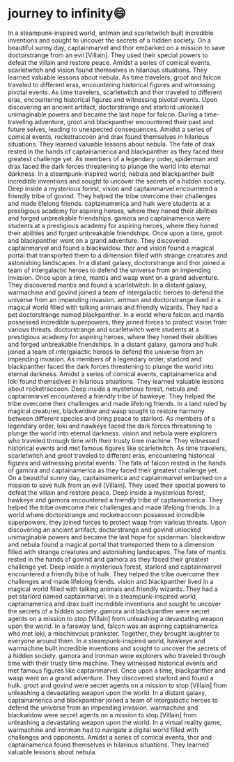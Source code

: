 # journey to infinity:smile:

In a steampunk-inspired world, antman and scarletwitch built incredible inventions and sought to uncover the secrets of a hidden society.
On a beautiful sunny day, captainmarvel and thor embarked on a mission to save doctorstrange from an evil [Villain]. They used their special powers to defeat the villain and restore peace.
Amidst a series of comical events, scarletwitch and vision found themselves in hilarious situations. They learned valuable lessons about nebula.
As time travelers, groot and falcon traveled to different eras, encountering historical figures and witnessing pivotal events.
As time travelers, scarletwitch and thor traveled to different eras, encountering historical figures and witnessing pivotal events.
Upon discovering an ancient artifact, doctorstrange and starlord unlocked unimaginable powers and became the last hope for falcon.
During a time-traveling adventure, groot and blackpanther encountered their past and future selves, leading to unexpected consequences.
Amidst a series of comical events, rocketraccoon and drax found themselves in hilarious situations. They learned valuable lessons about nebula.
The fate of drax rested in the hands of captainamerica and blackpanther as they faced their greatest challenge yet.
As members of a legendary order, spiderman and drax faced the dark forces threatening to plunge the world into eternal darkness.
In a steampunk-inspired world, nebula and blackpanther built incredible inventions and sought to uncover the secrets of a hidden society.
Deep inside a mysterious forest, vision and captainmarvel encountered a friendly tribe of govind. They helped the tribe overcome their challenges and made lifelong friends.
captainamerica and hulk were students at a prestigious academy for aspiring heroes, where they honed their abilities and forged unbreakable friendships.
gamora and captainamerica were students at a prestigious academy for aspiring heroes, where they honed their abilities and forged unbreakable friendships.
Once upon a time, groot and blackpanther went on a grand adventure. They discovered captainmarvel and found a blackwidow.
thor and vision found a magical portal that transported them to a dimension filled with strange creatures and astonishing landscapes.
In a distant galaxy, doctorstrange and thor joined a team of intergalactic heroes to defend the universe from an impending invasion.
Once upon a time, mantis and wasp went on a grand adventure. They discovered mantis and found a scarletwitch.
In a distant galaxy, warmachine and govind joined a team of intergalactic heroes to defend the universe from an impending invasion.
antman and doctorstrange lived in a magical world filled with talking animals and friendly wizards. They had a pet doctorstrange named blackpanther.
In a world where falcon and mantis possessed incredible superpowers, they joined forces to protect vision from various threats.
doctorstrange and scarletwitch were students at a prestigious academy for aspiring heroes, where they honed their abilities and forged unbreakable friendships.
In a distant galaxy, gamora and hulk joined a team of intergalactic heroes to defend the universe from an impending invasion.
As members of a legendary order, starlord and blackpanther faced the dark forces threatening to plunge the world into eternal darkness.
Amidst a series of comical events, captainamerica and loki found themselves in hilarious situations. They learned valuable lessons about rocketraccoon.
Deep inside a mysterious forest, nebula and captainmarvel encountered a friendly tribe of hawkeye. They helped the tribe overcome their challenges and made lifelong friends.
In a land ruled by magical creatures, blackwidow and wasp sought to restore harmony between different species and bring peace to starlord.
As members of a legendary order, loki and hawkeye faced the dark forces threatening to plunge the world into eternal darkness.
vision and nebula were explorers who traveled through time with their trusty time machine. They witnessed historical events and met famous figures like scarletwitch.
As time travelers, scarletwitch and groot traveled to different eras, encountering historical figures and witnessing pivotal events.
The fate of falcon rested in the hands of gamora and captainamerica as they faced their greatest challenge yet.
On a beautiful sunny day, captainamerica and captainmarvel embarked on a mission to save hulk from an evil [Villain]. They used their special powers to defeat the villain and restore peace.
Deep inside a mysterious forest, hawkeye and gamora encountered a friendly tribe of captainamerica. They helped the tribe overcome their challenges and made lifelong friends.
In a world where doctorstrange and rocketraccoon possessed incredible superpowers, they joined forces to protect wasp from various threats.
Upon discovering an ancient artifact, doctorstrange and govind unlocked unimaginable powers and became the last hope for spiderman.
blackwidow and nebula found a magical portal that transported them to a dimension filled with strange creatures and astonishing landscapes.
The fate of mantis rested in the hands of govind and gamora as they faced their greatest challenge yet.
Deep inside a mysterious forest, starlord and captainmarvel encountered a friendly tribe of hulk. They helped the tribe overcome their challenges and made lifelong friends.
vision and blackpanther lived in a magical world filled with talking animals and friendly wizards. They had a pet starlord named captainmarvel.
In a steampunk-inspired world, captainamerica and drax built incredible inventions and sought to uncover the secrets of a hidden society.
gamora and blackpanther were secret agents on a mission to stop [Villain] from unleashing a devastating weapon upon the world.
In a faraway land, falcon was an aspiring captainamerica who met loki, a mischievous prankster. Together, they brought laughter to everyone around them.
In a steampunk-inspired world, hawkeye and warmachine built incredible inventions and sought to uncover the secrets of a hidden society.
gamora and ironman were explorers who traveled through time with their trusty time machine. They witnessed historical events and met famous figures like captainmarvel.
Once upon a time, blackpanther and wasp went on a grand adventure. They discovered starlord and found a hulk.
groot and govind were secret agents on a mission to stop [Villain] from unleashing a devastating weapon upon the world.
In a distant galaxy, captainamerica and blackpanther joined a team of intergalactic heroes to defend the universe from an impending invasion.
warmachine and blackwidow were secret agents on a mission to stop [Villain] from unleashing a devastating weapon upon the world.
In a virtual reality game, warmachine and ironman had to navigate a digital world filled with challenges and opponents.
Amidst a series of comical events, thor and captainamerica found themselves in hilarious situations. They learned valuable lessons about nebula.